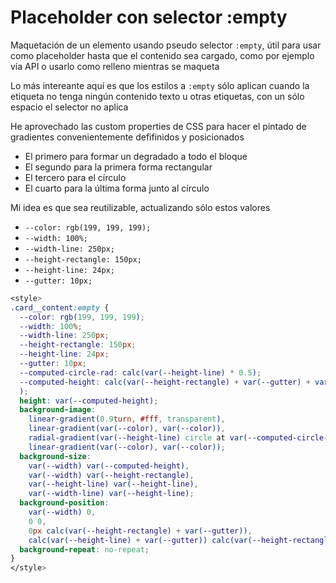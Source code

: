 # Placeholder con selector :empty

Maquetación de un elemento usando pseudo selector <code>:empty</code>, útil para usar como placeholder hasta que el contenido sea cargado, como por ejemplo vía API o usarlo como relleno mientras se maqueta

Lo más intereante aquí es que los estilos a <code>:empty</code> sólo aplican cuando la etiqueta no tenga ningún contenido texto u otras etiquetas, con un sólo espacio el selector no aplica

He aprovechado las custom properties de CSS para hacer el pintado de gradientes convenientemente defifinidos y posicionados

<ul class="list-bullets">
  <li>El primero para formar un degradado a todo el bloque</li>
  <li>El segundo para la primera forma rectangular</li>
  <li>El tercero para el círculo</li>
  <li>El cuarto para la última forma junto al círculo</li>
</ul>

Mi idea es que sea reutilizable, actualizando sólo estos valores

<ul class="list-bullets">
  <li><code>--color: rgb(199, 199, 199);</code></li>
  <li><code>--width: 100%;</code></li>
  <li><code>--width-line: 250px;</code></li>
  <li><code>--height-rectangle: 150px;</code></li>
  <li><code>--height-line: 24px;</code></li>
  <li><code>--gutter: 10px;</code></li>
</ul>

```scss
<style>
.card__content:empty {
  --color: rgb(199, 199, 199);
  --width: 100%;
  --width-line: 250px;
  --height-rectangle: 150px;
  --height-line: 24px;
  --gutter: 10px;
  --computed-circle-rad: calc(var(--height-line) * 0.5);
  --computed-height: calc(var(--height-rectangle) + var(--gutter) + var(--height-line) + calc(1.5 * var(--gutter))
  );
  height: var(--computed-height);
  background-image:
    linear-gradient(0.9turn, #fff, transparent),
    linear-gradient(var(--color), var(--color)),
    radial-gradient(var(--height-line) circle at var(--computed-circle-rad) var(--computed-circle-rad), var(--color) 50%, transparent 50%),
    linear-gradient(var(--color), var(--color));
  background-size:
    var(--width) var(--computed-height),
    var(--width) var(--height-rectangle),
    var(--height-line) var(--height-line),
    var(--width-line) var(--height-line);
  background-position:
    var(--width) 0,
    0 0,
    0px calc(var(--height-rectangle) + var(--gutter)),
    calc(var(--height-line) + var(--gutter)) calc(var(--height-rectangle) + var(--gutter));
  background-repeat: no-repeat;
}
</style>
```

